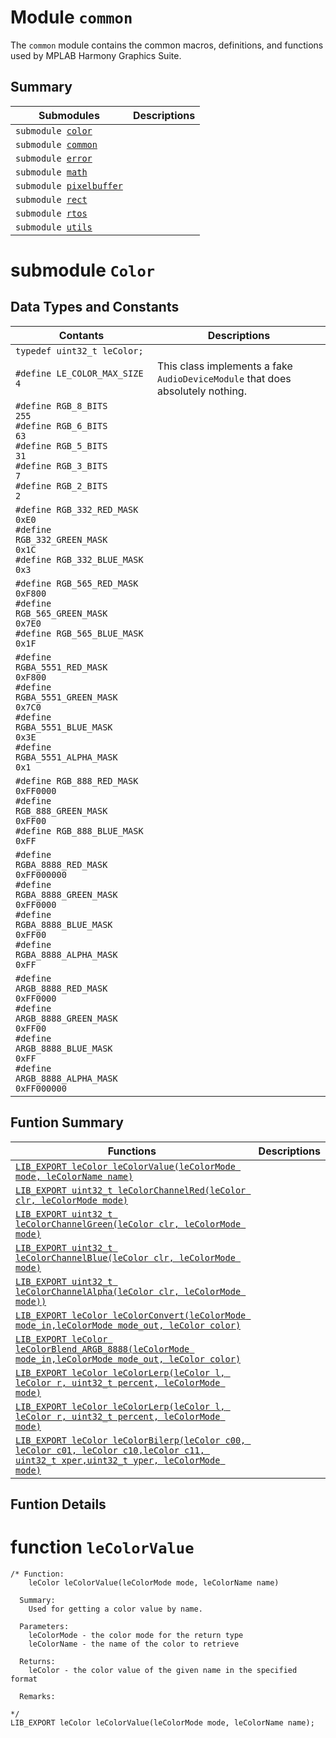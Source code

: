 
# Module <!-- group --> `common`

The `common` module contains the common macros, definitions, and functions used by MPLAB Harmony Graphics Suite.

## Summary

 Submodules                        | Descriptions                                
--------------------------------|---------------------------------------------
`submodule `[`color`](#submodule-color)    |  
`submodule `[`common`](#submodule-common)    | 
`submodule `[`error`](#submodule-error)    | 
`submodule `[`math`](#submodule-math)    | 
`submodule `[`pixelbuffer`](#submodule-pixelbuffer)    | 
`submodule `[`rect`](#submodule-rect)    | 
`submodule `[`rtos`](#submodule-rtos)    | 
`submodule `[`utils`](#submodule-utils)    | 

# submodule `Color` 

## Data Types and Constants

 Contants                        | Descriptions                                
--------------------------------|---------------------------------------------
`typedef uint32_t leColor;`    | 
`#define LE_COLOR_MAX_SIZE      4`  | This class implements a fake `AudioDeviceModule` that does absolutely nothing.
`#define RGB_8_BITS             255`<br/> `#define RGB_6_BITS             63`<br/> `#define RGB_5_BITS             31`<br/>`#define RGB_3_BITS             7`<br/> `#define RGB_2_BITS             2`    | 
`#define RGB_332_RED_MASK       0xE0`<br/> `#define RGB_332_GREEN_MASK     0x1C`<br/> `#define RGB_332_BLUE_MASK      0x3`   | 
`#define RGB_565_RED_MASK       0xF800` <br/>  `#define RGB_565_GREEN_MASK     0x7E0` <br/>  `#define RGB_565_BLUE_MASK      0x1F` |
`#define RGBA_5551_RED_MASK     0xF800`<br/>`#define RGBA_5551_GREEN_MASK   0x7C0`<br/> `#define RGBA_5551_BLUE_MASK      0x3E`<br/>`#define RGBA_5551_ALPHA_MASK   0x1` |
`#define RGB_888_RED_MASK       0xFF0000`<br/>`#define RGB_888_GREEN_MASK     0xFF00`<br/> `#define RGB_888_BLUE_MASK      0xFF` |
`#define RGBA_8888_RED_MASK     0xFF000000`<br/>`#define RGBA_8888_GREEN_MASK   0xFF0000`<br/>`#define RGBA_8888_BLUE_MASK    0xFF00`<br/>`#define RGBA_8888_ALPHA_MASK   0xFF` |
`#define ARGB_8888_RED_MASK     0xFF0000`<br/> `#define ARGB_8888_GREEN_MASK   0xFF00`<br/>`#define ARGB_8888_BLUE_MASK    0xFF`<br/>`#define ARGB_8888_ALPHA_MASK   0xFF000000` |
 
## Funtion Summary

 Functions                        | Descriptions                                
--------------------------------|---------------------------------------------
[`LIB_EXPORT leColor leColorValue(leColorMode mode, leColorName name)`](#leColorValue)    | 
[`LIB_EXPORT uint32_t leColorChannelRed(leColor clr, leColorMode mode)`](#leColorChannelRed)    | 
[`LIB_EXPORT uint32_t leColorChannelGreen(leColor clr, leColorMode mode)`](#leColorChannelGreen)    | 
[`LIB_EXPORT uint32_t leColorChannelBlue(leColor clr, leColorMode mode)`](#leColorChannelBlue)    | 
[`LIB_EXPORT uint32_t leColorChannelAlpha(leColor clr, leColorMode mode))`](#leColorChannelAlpha)    | 
[`LIB_EXPORT leColor leColorConvert(leColorMode mode_in,leColorMode mode_out, leColor color)`](#leColorConvert)    | 
[`LIB_EXPORT leColor leColorBlend_ARGB_8888(leColorMode mode_in,leColorMode mode_out, leColor color)`](#leColorBlend_ARGB_8888)    | 
[`LIB_EXPORT leColor leColorLerp(leColor l, leColor r, uint32_t percent, leColorMode mode)`](#leColorLerp)    | 
[`LIB_EXPORT leColor leColorLerp(leColor l, leColor r, uint32_t percent, leColorMode mode)`](#leColorLerp)    | 
[`LIB_EXPORT leColor leColorBilerp(leColor c00, leColor c01, leColor c10,leColor c11, uint32_t xper,uint32_t yper, leColorMode mode)`](#leColorBilerp)    |

## Funtion Details

# function `leColorValue` 

```
/* Function:
    leColor leColorValue(leColorMode mode, leColorName name)

  Summary:
    Used for getting a color value by name.

  Parameters:
    leColorMode - the color mode for the return type
    leColorName - the name of the color to retrieve
    
  Returns:
    leColor - the color value of the given name in the specified format
    
  Remarks:
    
*/
LIB_EXPORT leColor leColorValue(leColorMode mode, leColorName name);
```  





